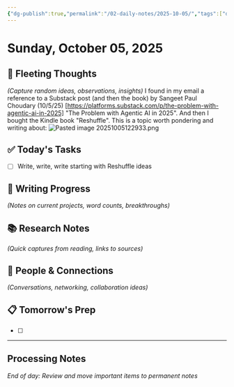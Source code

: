 ```yaml
---
{"dg-publish":true,"permalink":"/02-daily-notes/2025-10-05/","tags":["daily"],"created":"2025-10-05T11:52:55.185-04:00","updated":"2025-10-05T12:30:19.681-04:00"}
---
```



# Sunday, October 05, 2025

## 🧠 Fleeting Thoughts
*(Capture random ideas, observations, insights)*
I found in my email a reference to a Substack post (and then the book) by Sangeet Paul Choudary (10/5/25) [https://platforms.substack.com/p/the-problem-with-agentic-ai-in-2025] "The Problem with Agentic AI in 2025". And then I bought the Kindle book "Reshuffle". This is a topic worth pondering and writing about: 
![Pasted image 20251005122933.png](/img/user/02-Daily%20Notes/attachments/Pasted%20image%2020251005122933.png)
## ✅ Today's Tasks
- [ ] Write, write, write starting with Reshuffle ideas

## 📝 Writing Progress
*(Notes on current projects, word counts, breakthroughs)*

## 📚 Research Notes
*(Quick captures from reading, links to sources)*

## 🔗 People & Connections
*(Conversations, networking, collaboration ideas)*

## 📋 Tomorrow's Prep
- [ ] 

---
## Processing Notes
*End of day: Review and move important items to permanent notes*